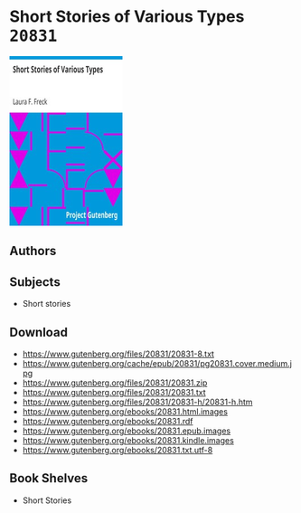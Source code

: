 # Short Stories of Various Types <kbd>20831</kbd>

![](./cover.medium.jpg "")

## Authors



## Subjects


 - Short stories

## Download


 - https://www.gutenberg.org/files/20831/20831-8.txt
 - https://www.gutenberg.org/cache/epub/20831/pg20831.cover.medium.jpg
 - https://www.gutenberg.org/files/20831/20831.zip
 - https://www.gutenberg.org/files/20831/20831.txt
 - https://www.gutenberg.org/files/20831/20831-h/20831-h.htm
 - https://www.gutenberg.org/ebooks/20831.html.images
 - https://www.gutenberg.org/ebooks/20831.rdf
 - https://www.gutenberg.org/ebooks/20831.epub.images
 - https://www.gutenberg.org/ebooks/20831.kindle.images
 - https://www.gutenberg.org/ebooks/20831.txt.utf-8

## Book Shelves


 - Short Stories
